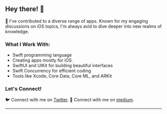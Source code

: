 ## Hey there! 👋

📱 I've contributed to a diverse range of apps. Known for my engaging discussions on iOS topics, I'm always avid to dive deeper into new realms of knowledge.

### What I Work With:

- Swift programming language
- Creating apps mostly for iOS.
- SwiftUI and UIKit for building beautiful interfaces
- Swift Concurrency for efficient coding
- Tools like Xcode, Core Data, Core ML, and ARKit

### Let's Connect!

🐦 Connect with me on [Twitter](https://twitter.com/AbdAlAlii1).
📖 Connect with me on [medium](https://medium.com/@AbdAlAlii).


---
